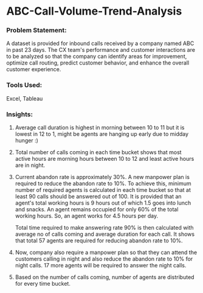 # ABC-Call-Volume-Trend-Analysis

### **Problem Statement:**

A dataset is provided for inbound calls received by a company named ABC in past 23 days. The CX team's performance and customer interactions are to be analyzed so that the company can identify areas for improvement, optimize call routing, predict customer behavior, and enhance the overall customer experience.


### **Tools Used:**

Excel, Tableau

### **Insights:**

1. Average call duration is highest in morning between 10 to 11 but it is lowest in 12 to 1, might be agents are hanging up early due to midday hunger :)

2. Total number of calls coming in each time bucket shows that most active hours are morning hours between 10 to 12 and least active hours are in night.
  
3. Current abandon rate is approximately 30%. A new manpower plan is required to reduce the abandon rate to 10%.
    To achieve this, minimum number of required agents is calculated in each time bucket so that at least 90 calls should be answered out of 100.
    It is provided that an agent's total working hours is 9 hours out of which 1.5 goes into lunch and snacks.
    An agent remains occupied for only 60% of the total working hours.
    So, an agent works for 4.5 hours per day.

    Total time required to make answering rate 90% is then calculated with average no of calls coming and average duration for each call.
    It shows that total 57 agents are required for reducing abandon rate to 10%.

4. Now, company also require a manpower plan so that they can attend the customers calling in  night and also reduce the abandon rate to 10% for night calls.
   17 more agents will be required to answer the night calls.

5. Based on the number of calls coming, number of agents are distributed for every time bucket.
   
 
